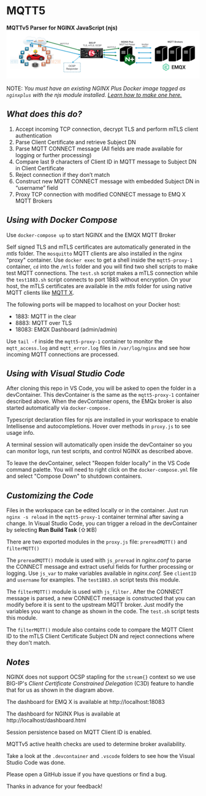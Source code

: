 # MQTT5
**MQTTv5 Parser for NGINX JavaScript (njs)**
![MQTT Diagram](MQTTdiagram.png)

NOTE: *You must have an existing NGINX Plus Docker image tagged as `nginxplus` with the njs module installed. [Learn how to make one here.](https://www.nginx.com/blog/deploying-nginx-nginx-plus-docker/#Deploying-NGINX-Plus-with-Docker)*

*What does this do?*
---
1. Accept incoming TCP connection, decrypt TLS and perform mTLS client authentication
2. Parse Client Certificate and retrieve Subject DN
3. Parse MQTT CONNECT message (All fields are made available for logging or further processing)
4. Compare last 9 characters of Client ID in MQTT message to Subject DN in Client Certificate
5. Reject connection if they don’t match
6. Construct new MQTT CONNECT message with embedded Subject DN in “username” field
7. Proxy TCP connection with modified CONNECT message to EMQ X MQTT Brokers

*Using with Docker Compose*
---

Use `docker-compose up` to start NGINX and the EMQX MQTT Broker

Self signed TLS and mTLS certificates are automatically generated in the *mtls* folder.  The `mosquitto` MQTT clients are also installed in the nginx "proxy" container.  Use `docker exec` to get a shell inside the `mqtt5-proxy-1` container, `cd` into the `/mtls` folder and you will find two shell scripts to make test MQTT connections.  The `test.sh` script makes a mTLS connection while the `test1883.sh` script connects to port 1883 without encryption.  On your host, the mTLS certificates are available in the *mtls* folder for using native MQTT clients like [MQTT X](https://mqttx.app/).

The following ports will be mapped to localhost on your Docker host:

* 1883: MQTT in the clear
* 8883: MQTT over TLS
* 18083: EMQX Dashboard (admin/admin)

Use `tail -f` inside the `mqtt5-proxy-1` container to monitor the `mqtt_access.log` and `mqtt_error.log` files in `/var/log/nginx` and see how incoming MQTT connections are processed.

*Using with Visual Studio Code*
---

After cloning this repo in VS Code, you will be asked to open the folder in a devContainer.  This devContainer is the same as the `mqtt5-proxy-1` container described above.  When the devContainer opens, the EMQx broker is also started automatically via `docker-compose.`

Typescript declaration files for njs are installed in your workspace to enable Intellisense and autocompletions. Hover over methods in `proxy.js` to see usage info.

A terminal session will automatically open inside the devContainer so you can monitor logs, run test scripts, and control NGINX as described above.

To leave the devContainer, select "Reopen folder locally" in the VS Code command palette.  You will need to right click on the `docker-compose.yml` file and select "Compose Down" to shutdown containers.

*Customizing the Code*
---

Files in the workspace can be edited locally or in the container.  Just run `nginx -s reload` in the `mqtt5-proxy-1` container terminal after saving a change. In Visual Studio Code, you can trigger a reload in the devContainer by selecting **Run Build Task** (⇧⌘B)

There are two exported modules in the `proxy.js` file: `prereadMQTT()` and `filterMQTT()`

The `prereadMQTT()` module is used with `js_preread` in *nginx.conf* to parse the CONNECT message and extract useful fields for further processing or logging.  Use `js_var` to make variables available in *nginx.conf.*  See `clientID` and `username` for examples. The `test1883.sh` script tests this module.

The `filterMQTT()` module is used with `js_filter.`  After the CONNECT message is parsed, a new CONNECT message is constructed that you can modify before it is sent to the upstream MQTT broker.  Just modify the variables you want to change as shown in the code.  The `test.sh` script tests this module.

The `filterMQTT()` module also contains code to compare the MQTT Client ID to the mTLS Client Certificate Subject DN and reject connections where they don't match.

*Notes*
---

NGINX does not support OCSP stapling for the `stream{}` context so we use BIG-IP's *Client Certificate Constrained Delegation* (C3D) feature to handle that for us as shown in the diagram above.

The dashboard for EMQ X is available at http://localhost:18083

The dashboard for NGINX Plus is available at http://localhost/dashboard.html

Session persistence based on MQTT Client ID is enabled.

MQTTv5 active health checks are used to determine broker availability.

Take a look at the `.devcontainer` and `.vscode` folders to see how the Visual Studio Code was done.

Please open a GitHub issue if you have questions or find a bug.

Thanks in advance for your feedback!
